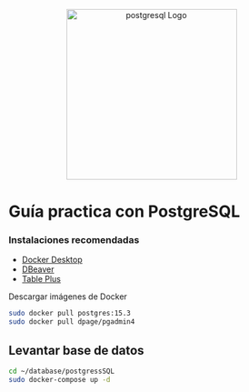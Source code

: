 <p align="center">
  <a href="https://www.postgresql.org/" target="blank"><img src="https://devtalles.com/images/postgresql.png" width="300" alt="postgresql Logo" /></a>
</p>

# Guía practica con PostgreSQL


### Instalaciones recomendadas


* [Docker Desktop](https://www.docker.com/get-started)
* [DBeaver](https://dbeaver.io/) 
* [Table Plus](https://tableplus.com/) 



Descargar imágenes de Docker

```sh
sudo docker pull postgres:15.3
sudo docker pull dpage/pgadmin4
```

## Levantar base de datos

```sh
cd ~/database/postgressSQL
sudo docker-compose up -d         
```